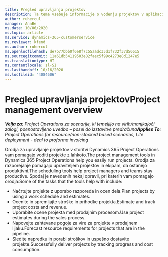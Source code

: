 ```yaml
---
title: Pregled upravljanja projektov
description: Ta tema vsebuje informacije o vodenju projektov v aplikaciji Dynamics 365 Project Operations.
author: ruhercul
manager: AnnBe
ms.date: 10/06/2020
ms.topic: article
ms.service: dynamics-365-customerservice
ms.reviewer: kfend
ms.author: ruhercul
ms.openlocfilehash: de7b77bbb0f6e8f7c55aadc35d1f732f37d56615
ms.sourcegitcommit: 11a61db54119503e82faec5f99c4273e8d1247e5
ms.translationtype: HT
ms.contentlocale: sl-SI
ms.lasthandoff: 10/16/2020
ms.locfileid: "4084606"
---
```

# <a name="project-management-overview"></a><span data-ttu-id="8cd62-103">Pregled upravljanja projektov</span><span class="sxs-lookup"><span data-stu-id="8cd62-103">Project management overview</span></span>

<span data-ttu-id="8cd62-104">_**Velja za:** Project Operations za scenarije, ki temeljijo na virih/manjkajoči zalogi, poenostavljeno uvedbo – posel do izstavitve predračuna_</span><span class="sxs-lookup"><span data-stu-id="8cd62-104">_**Applies To:** Project Operations for resource/non-stocked based scenarios, Lite deployment - deal to proforma invoicing_</span></span>

<span data-ttu-id="8cd62-105">Orodja za upravljanje projektov v storitvi Dynamics 365 Project Operations vam pomagajo voditi projekte z lahkoto.</span><span class="sxs-lookup"><span data-stu-id="8cd62-105">The project management tools in Dynamics 365 Project Operations help you easily run projects.</span></span> <span data-ttu-id="8cd62-106">Orodja za razporejanje pomagajo upraviteljem projektov in ekipam, da ostanejo produktivni.</span><span class="sxs-lookup"><span data-stu-id="8cd62-106">The scheduling tools help project managers and teams stay productive.</span></span> <span data-ttu-id="8cd62-107">Spodaj je navedenih nekaj opravil, pri katerih vam pomagajo orodja:</span><span class="sxs-lookup"><span data-stu-id="8cd62-107">Some of the tasks that the tools help with include:</span></span>

- <span data-ttu-id="8cd62-108">Načrtujte projekte z uporabo razporeda in ocen dela.</span><span class="sxs-lookup"><span data-stu-id="8cd62-108">Plan projects by using a work schedule and estimates.</span></span>
- <span data-ttu-id="8cd62-109">Ocenite in spremljajte stroške in prihodke projekta.</span><span class="sxs-lookup"><span data-stu-id="8cd62-109">Estimate and track project costs and revenue.</span></span>
- <span data-ttu-id="8cd62-110">Uporabite ocene projekta med prodajnim procesom.</span><span class="sxs-lookup"><span data-stu-id="8cd62-110">Use project estimates during the sales process.</span></span>
- <span data-ttu-id="8cd62-111">Napovejte zahtevane pogoje za vire za projekte v prodajnem lijaku.</span><span class="sxs-lookup"><span data-stu-id="8cd62-111">Forecast resource requirements for projects that are in the pipeline.</span></span>
- <span data-ttu-id="8cd62-112">Sledite napredku in porabi stroškov in uspešno dostavite projekte.</span><span class="sxs-lookup"><span data-stu-id="8cd62-112">Successfully deliver projects by tracking progress and cost consumption.</span></span>
